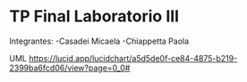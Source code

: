 # TP Final Laboratorio III

Integrantes:
-Casadei Micaela
-Chiappetta Paola

UML
https://lucid.app/lucidchart/a5d5de0f-ce84-4875-b219-2399ba6fcd06/view?page=0_0#


